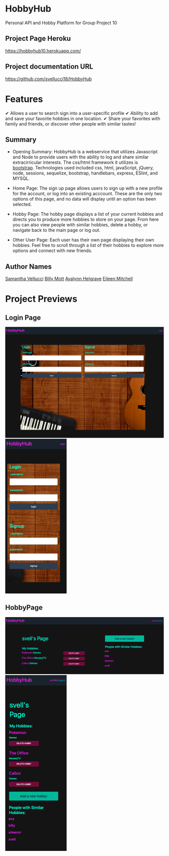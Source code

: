 # HobbyHub
Personal API and Hobby Platform for Group Project 10


## Project Page Heroku
https://hobbyhub10.herokuapp.com/


## Project documentation URL
https://github.com/svellucci18/HobbyHub

# Features
&#10004; Allows a user to search sign into a user-specific profile
&#10004; Ability to add and save your favorite hobbies in one location.
&#10004; Share your favorites with family and friends, or discover other people with similar tastes!

## Summary
- Opening Summary: HobbyHub is a webservice that utilizes Javascript and Node to provide users with the ability to log and share similar extracirricular interests. The css/html framework it utilizes is  [bootstrap](https://getbootstrap.com/docs/4.0/components/navbar/). Technologies used included css, html, javaScript, jQuery, node, sessions, sequelize, bootstrap, handlebars, express, ESlint, and MYSQL.

- Home Page: The sign up page allows users to sign up with a new profile for the account, or log into an existing acccount. These are the only two options of this page, and no data will display until an option has been selected.

- Hobby Page: The hobby page displays a list of your current hobbies and directs you to produce more hobbies to store on your page. From here you can also view people with similar hobbies, delete a hobby, or navigate back to the main page or log out. 

- Other User Page: Each user has their own page displaying their own hobbies. Feel free to scroll through a list of their hobbies to explore more options and connect with new friends.

## Author Names
[Samantha Vellucci](https://github.com/svellucci18)
[Billy Mott](https://github.com/Billygm)
[Avalynn Helgrave](https://github.com/avalynnw)
[Eileen Mitchell](https://github.com/eileenhlmitchell19)

# Project Previews

## Login Page
![Project connection](./public/images/Login.png)
![Project connection](./public/images/LoginMobile.png)

## HobbyPage
![Project connection](./public/images/HobbyPage.png)
![Project connection](./public/images/HobbyPageMobile.png)
